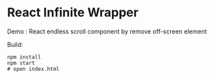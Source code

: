 
# React Infinite Wrapper

Demo : React endless scroll component by remove off-screen element

Build:

```
npm install
npm start
# open index.html
```
